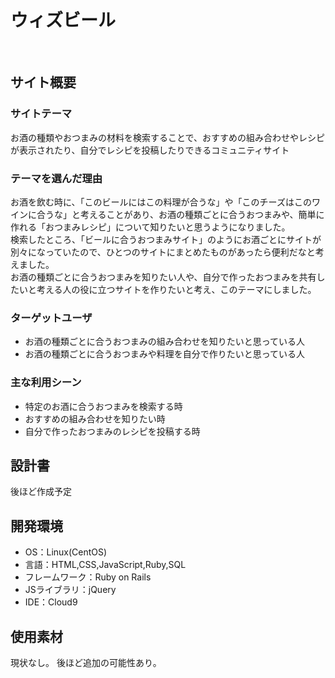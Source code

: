 # ウィズビール
​
## サイト概要
### サイトテーマ
お酒の種類やおつまみの材料を検索することで、おすすめの組み合わせやレシピが表示されたり、自分でレシピを投稿したりできるコミュニティサイト

### テーマを選んだ理由
お酒を飲む時に、「このビールにはこの料理が合うな」や「このチーズはこのワインに合うな」と考えることがあり、お酒の種類ごとに合うおつまみや、簡単に作れる「おつまみレシピ」について知りたいと思うようになりました。  
検索したところ、「ビールに合うおつまみサイト」のようにお酒ごとにサイトが別々になっていたので、ひとつのサイトにまとめたものがあったら便利だなと考えました。  
お酒の種類ごとに合うおつまみを知りたい人や、自分で作ったおつまみを共有したいと考える人の役に立つサイトを作りたいと考え、このテーマにしました。

### ターゲットユーザ
- お酒の種類ごとに合うおつまみの組み合わせを知りたいと思っている人
- お酒の種類ごとに合うおつまみや料理を自分で作りたいと思っている人

### 主な利用シーン
- 特定のお酒に合うおつまみを検索する時
- おすすめの組み合わせを知りたい時
- 自分で作ったおつまみのレシピを投稿する時

## 設計書
後ほど作成予定
​
## 開発環境
- OS：Linux(CentOS)
- 言語：HTML,CSS,JavaScript,Ruby,SQL
- フレームワーク：Ruby on Rails
- JSライブラリ：jQuery
- IDE：Cloud9

## 使用素材
現状なし。
後ほど追加の可能性あり。